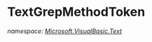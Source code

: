 ﻿# TextGrepMethodToken
_namespace: <a href="#" onClick="load('/docs/Microsoft.VisualBasic.Text/index.md')">Microsoft.VisualBasic.Text</a>_






